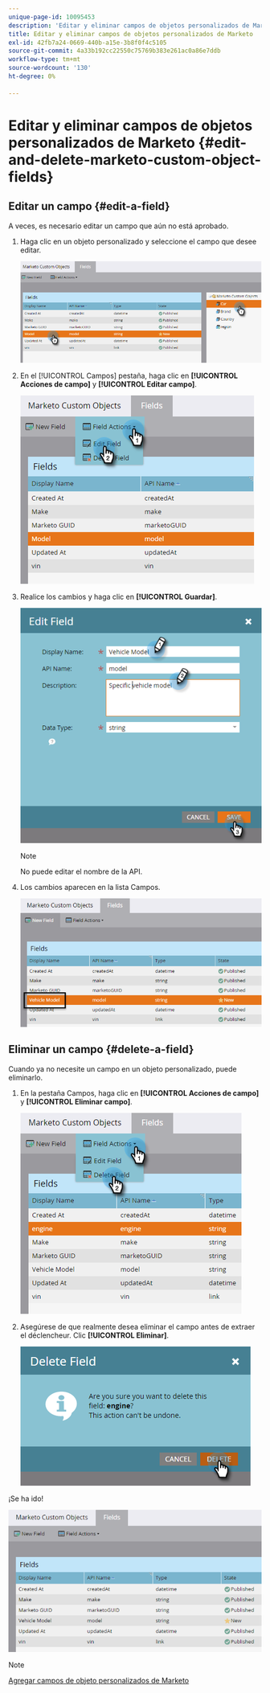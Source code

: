 ```yaml
---
unique-page-id: 10095453
description: 'Editar y eliminar campos de objetos personalizados de Marketo: documentos de Marketo, documentación del producto'
title: Editar y eliminar campos de objetos personalizados de Marketo
exl-id: 42fb7a24-0669-440b-a15e-3b8f0f4c5105
source-git-commit: 4a33b192cc22550c75769b383e261ac0a86e7ddb
workflow-type: tm+mt
source-wordcount: '130'
ht-degree: 0%

---
```


# Editar y eliminar campos de objetos personalizados de Marketo {#edit-and-delete-marketo-custom-object-fields}

## Editar un campo {#edit-a-field}

A veces, es necesario editar un campo que aún no está aprobado.

1. Haga clic en un objeto personalizado y seleccione el campo que desee editar.

   ![](assets/edit-and-delete-marketo-custom-object-fields-1.png)

1. En el [!UICONTROL Campos] pestaña, haga clic en **[!UICONTROL Acciones de campo]** y **[!UICONTROL Editar campo]**.

   ![](assets/edit-and-delete-marketo-custom-object-fields-2.png)

1. Realice los cambios y haga clic en **[!UICONTROL Guardar]**.

   ![](assets/edit-and-delete-marketo-custom-object-fields-3.png)

   >[!NOTE]
   >
   >No puede editar el nombre de la API.

1. Los cambios aparecen en la lista Campos.

   ![](assets/edit-and-delete-marketo-custom-object-fields-4.png)

## Eliminar un campo {#delete-a-field}

Cuando ya no necesite un campo en un objeto personalizado, puede eliminarlo.

1. En la pestaña Campos, haga clic en **[!UICONTROL Acciones de campo]** y **[!UICONTROL Eliminar campo]**.

   ![](assets/edit-and-delete-marketo-custom-object-fields-5.png)

1. Asegúrese de que realmente desea eliminar el campo antes de extraer el déclencheur. Clic **[!UICONTROL Eliminar]**.

   ![](assets/edit-and-delete-marketo-custom-object-fields-6.png)

¡Se ha ido!

![](assets/edit-and-delete-marketo-custom-object-fields-7.png)

>[!NOTE]
>
>[Agregar campos de objeto personalizados de Marketo](/help/marketo/product-docs/administration/marketo-custom-objects/add-marketo-custom-object-fields.md)

